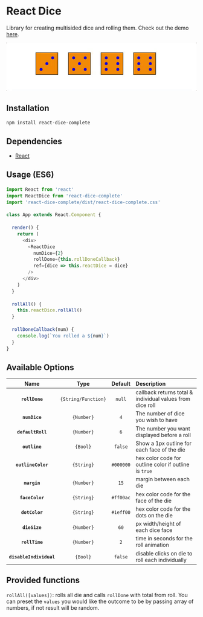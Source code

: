 # React Dice

Library for creating multisided dice and rolling them. Check out the demo [here](http://adam-tyler.com/react-dice-complete).

![sample dice roll](/img/diceRoll2.gif 'Sample Dice Roll')

## Installation

```
npm install react-dice-complete
```

## Dependencies

- [React](https://facebook.github.io/react/)

## Usage (ES6)

```javascript
import React from 'react'
import ReactDice from 'react-dice-complete'
import 'react-dice-complete/dist/react-dice-complete.css'

class App extends React.Component {

  render() {
    return (
      <div>
        <ReactDice
          numDice={2}
          rollDone={this.rollDoneCallback}
          ref={dice => this.reactDice = dice}
        />
      </div>
    )
  }

  rollAll() {
    this.reactDice.rollAll()
  }

  rollDoneCallback(num) {
    console.log(`You rolled a ${num}`)
  }
}
```

## Available Options

|          Name           |        Type         |  Default  | Description                                               |
| :---------------------: | :-----------------: | :-------: | :-------------------------------------------------------- |
|     **`rollDone`**      | `{String/Function}` |  `null`   | callback returns total & individual values from dice roll |
|      **`numDice`**      |     `{Number}`      |    `4`    | The number of dice you wish to have                       |
|    **`defaultRoll`**    |     `{Number}`      |    `6`    | The number you want displayed before a roll               |
|      **`outline`**      |      `{Bool}`       |  `false`  | Show a 1px outline for each face of the die               |
|   **`outlineColor`**    |     `{String}`      | `#000000` | hex color code for outline color if outline is `true`     |
|      **`margin`**       |     `{Number}`      |   `15`    | margin between each die                                   |
|     **`faceColor`**     |     `{String}`      | `#ff00ac` | hex color code for the face of the die                    |
|     **`dotColor`**      |     `{String}`      | `#1eff00` | hex color code for the dots on the die                    |
|      **`dieSize`**      |     `{Number}`      |   `60`    | px width/height of each dice face                         |
|     **`rollTime`**      |     `{Number}`      |    `2`    | time in seconds for the roll animation                    |
| **`disableIndividual`** |      `{Bool}`       |  `false`  | disable clicks on die to roll each individually           |

## Provided functions

`rollAll([values])`: rolls all die and calls `rollDone` with total from roll. You can preset the `values` you would like the outcome to be by passing array of numbers, if not result will be random.
